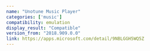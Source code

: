 ```yaml
---
name: "Unotune Music Player"
categories: ['music']
compatibility: emulation
display_result: "Compatible"
version_from: "2018.909.0.0"
link: https://apps.microsoft.com/detail/9NBLGGH5WQ5Z
---
```

